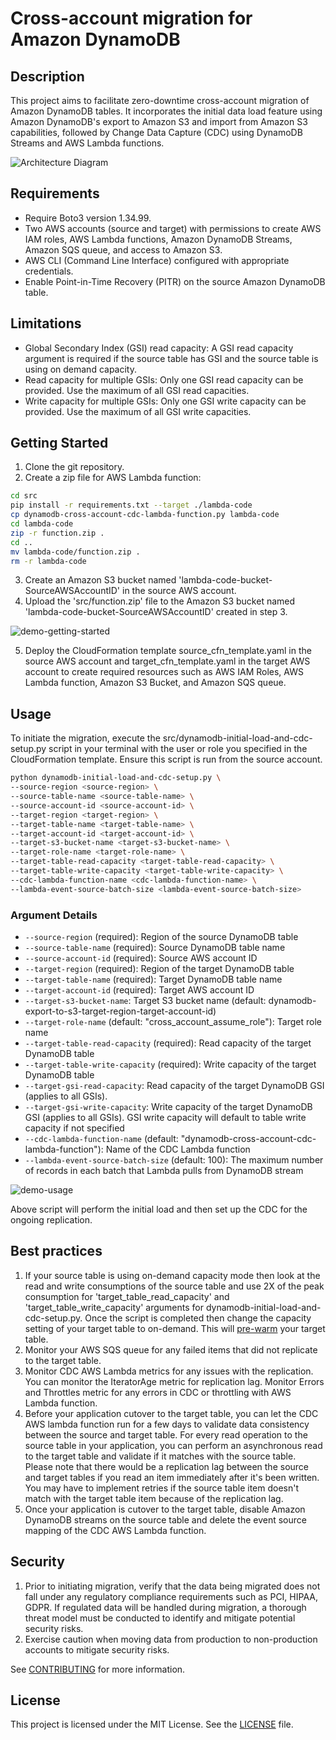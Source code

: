 # Cross-account migration for Amazon DynamoDB

## Description
This project aims to facilitate zero-downtime cross-account migration of Amazon DynamoDB tables. It incorporates the initial data load feature using Amazon DynamoDB's export to Amazon S3 and import from Amazon S3 capabilities, followed by Change Data Capture (CDC) using DynamoDB Streams and AWS Lambda functions.

![Architecture Diagram](images/DDB-cross-acct-migration-architecture.jpg)


## Requirements
- Require Boto3 version 1.34.99.
- Two AWS accounts (source and target) with permissions to create AWS IAM roles, AWS Lambda functions, Amazon DynamoDB Streams, Amazon SQS queue, and access to Amazon S3.
- AWS CLI (Command Line Interface) configured with appropriate credentials.
- Enable Point-in-Time Recovery (PITR) on the source Amazon DynamoDB table.

## Limitations
- Global Secondary Index (GSI) read capacity: A GSI read capacity argument is required if the source table has GSI and the source table is using on demand capacity.
- Read capacity for multiple GSIs:  Only one GSI read capacity can be provided.  Use the maximum of all GSI read capacities.
- Write capacity for multiple GSIs:  Only one GSI write capacity can be provided.  Use the maximum of all GSI write capacities.

## Getting Started
1. Clone the git repository.
2. Create a zip file for AWS Lambda function:
```bash
cd src
pip install -r requirements.txt --target ./lambda-code
cp dynamodb-cross-account-cdc-lambda-function.py lambda-code
cd lambda-code
zip -r function.zip .
cd ..
mv lambda-code/function.zip .
rm -r lambda-code
```
3. Create an Amazon S3 bucket named 'lambda-code-bucket-SourceAWSAccountID' in the source AWS account.
4. Upload the 'src/function.zip' file to the Amazon S3 bucket named 'lambda-code-bucket-SourceAWSAccountID' created in step 3.

![demo-getting-started](images/demo-getting-started.gif)

5. Deploy the CloudFormation template source_cfn_template.yaml in the source AWS account and target_cfn_template.yaml in the target AWS account to create required resources such as AWS IAM Roles, AWS Lambda function, Amazon S3 Bucket, and Amazon SQS queue.


## Usage
To initiate the migration, execute the src/dynamodb-initial-load-and-cdc-setup.py script in your terminal with the user or role you specified in the CloudFormation template. Ensure this script is run from the source account.

```bash
python dynamodb-initial-load-and-cdc-setup.py \
--source-region <source-region> \
--source-table-name <source-table-name> \
--source-account-id <source-account-id> \
--target-region <target-region> \
--target-table-name <target-table-name> \
--target-account-id <target-account-id> \
--target-s3-bucket-name <target-s3-bucket-name> \
--target-role-name <target-role-name> \
--target-table-read-capacity <target-table-read-capacity> \
--target-table-write-capacity <target-table-write-capacity> \
--cdc-lambda-function-name <cdc-lambda-function-name> \
--lambda-event-source-batch-size <lambda-event-source-batch-size>
```

### Argument Details
* `--source-region` (required): Region of the source DynamoDB table
* `--source-table-name` (required): Source DynamoDB table name
* `--source-account-id` (required): Source AWS account ID
* `--target-region` (required): Region of the target DynamoDB table
* `--target-table-name` (required): Target DynamoDB table name
* `--target-account-id` (required): Target AWS account ID
* `--target-s3-bucket-name`: Target S3 bucket name (default: dynamodb-export-to-s3-target-region-target-account-id)
* `--target-role-name` (default: "cross_account_assume_role"): Target role name
* `--target-table-read-capacity` (required): Read capacity of the target DynamoDB table
* `--target-table-write-capacity` (required): Write capacity of the target DynamoDB table
* `--target-gsi-read-capacity`: Read capacity of the target DynamoDB GSI (applies to all GSIs).
* `--target-gsi-write-capacity`: Write capacity of the target DynamoDB GSI (applies to all GSIs).  GSI write capacity will default to table write capacity if not specified
* `--cdc-lambda-function-name` (default: "dynamodb-cross-account-cdc-lambda-function"): Name of the CDC Lambda function
* `--lambda-event-source-batch-size` (default: 100): The maximum number of records in each batch that Lambda pulls from DynamoDB stream


![demo-usage](images/demo-usage.gif)


Above script will perform the initial load and then set up the CDC for the ongoing replication.

## Best practices
1. If your source table is using on-demand capacity mode then look at the read and write consumptions of the source table and use 2X of the peak consumption for 'target_table_read_capacity' and 'target_table_write_capacity' arguments for dynamodb-initial-load-and-cdc-setup.py. Once the script is completed then change the capacity setting of your target table to on-demand. This will [pre-warm](https://docs.aws.amazon.com/amazondynamodb/latest/developerguide/HowItWorks.ReadWriteCapacityMode.html#HowItWorks.PreWarming) your target table.
2. Monitor your AWS SQS queue for any failed items that did not replicate to the target table.
3. Monitor CDC AWS Lambda metrics for any issues with the replication. You can monitor the IteratorAge metric for replication lag. Monitor Errors and Throttles metric for any errors in CDC or throttling with AWS Lambda function.
4. Before your application cutover to the target table, you can let the CDC AWS lambda function run for a few days to validate data consistency between the source and target table. For every read operation to the source table in your application, you can perform an asynchronous read to the target table and validate if it matches with the source table. Please note that there would be a replication lag between the source and target tables if you read an item immediately after it's been written. You may have to implement retries if the source table item doesn't match with the target table item because of the replication lag.
5. Once your application is cutover to the target table, disable Amazon DynamoDB streams on the source table and delete the event source mapping of the CDC AWS Lambda function.


## Security
1. Prior to initiating migration, verify that the data being migrated does not fall under any regulatory compliance requirements such as PCI, HIPAA, GDPR. If regulated data will be handled during migration, a thorough threat model must be conducted to identify and mitigate potential security risks.
2. Exercise caution when moving data from production to non-production accounts to mitigate security risks.

See [CONTRIBUTING](CONTRIBUTING.md) for more information.

## License
This project is licensed under the MIT License. See the [LICENSE](LICENSE) file.
